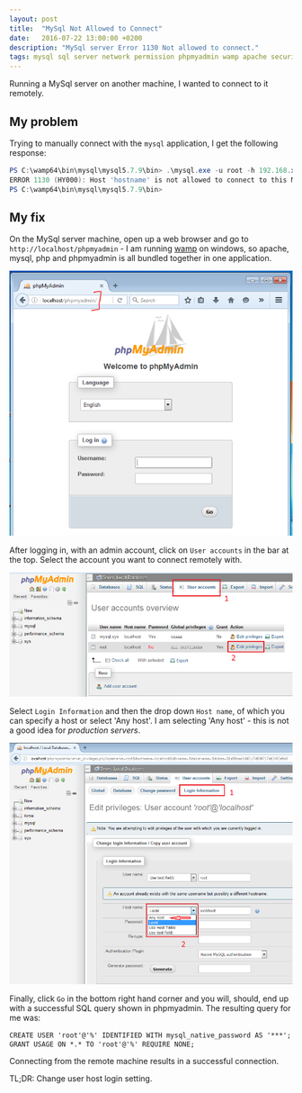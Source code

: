 ```yaml
---
layout: post
title:  "MySql Not Allowed to Connect"
date:   2016-07-22 13:00:00 +0200
description: "MySql server Error 1130 Not allowed to connect."
tags: mysql sql server network permission phpmyadmin wamp apache security
---
```

Running a MySql server on another machine, I wanted to connect to it remotely.

## My problem
Trying to manually connect with the ```mysql``` application, I get the following response:

```powershell
PS C:\wamp64\bin\mysql\mysql5.7.9\bin> .\mysql.exe -u root -h 192.168.x.y
ERROR 1130 (HY000): Host 'hostname' is not allowed to connect to this MySQL server
PS C:\wamp64\bin\mysql\mysql5.7.9\bin>
```

## My fix
On the MySql server machine, open up a web browser and go to ```http://localhost/phpmyadmin``` - I am running [wamp](www.wampserver.com) on windows, so apache, mysql, php and phpmyadmin is all bundled together in one application.

![phpmyadmin login](/assets/2016/07/phpmyadmin-login.PNG)

After logging in, with an admin account, click on ```User accounts``` in the bar at the top.
Select the account you want to connect remotely with.

![phpmyadmin user edit](/assets/2016/07/phpmyadmin-user-edit.png)

Select ```Login Information``` and then the drop down ```Host name```, of which you can specify a host or select 'Any host'. I am selecting 'Any host' - this is not a good idea for _production servers_.

![phpmyadmin user edit](/assets/2016/07/phpmyadmin-user-host.png)

Finally, click ```Go``` in the bottom right hand corner and you will, should, end up with a successful SQL query shown in phpmyadmin. The resulting query for me was:

```mysql
CREATE USER 'root'@'%' IDENTIFIED WITH mysql_native_password AS '***';
GRANT USAGE ON *.* TO 'root'@'%' REQUIRE NONE;
```

Connecting from the remote machine results in a successful connection.

TL;DR: Change user host login setting.
